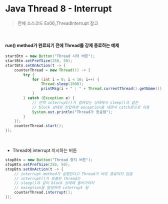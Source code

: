 # Java Thread 8 - Interrupt

> 전체 소스코드 Ex06_ThreadInterrupt 참고

<br>

#### run() method가 완료되기 전에 Thread를 강제 종료하는 예제

``` java
startBtn = new Button("Thread 시작 버튼");
startBtn.setPrefSize(250, 50);
startBtn.setOnAction(t -> {
    counterThread = new Thread(() -> {
        try {
            for (int i = 0; i < 10; i++) {
                Thread.sleep(1000);
                printMsg(i + " : " + Thread.currentThread().getName());
            }
        } catch (Exception e) {
            // 만약 interrupt()가 걸려있는 상태에서 sleep()과 같은
            // block 상태로 진입하면 exception을 내면서 catch문으로 이동
            System.out.println("Thread가 종료됨");
        }
    });
    counterThread.start();
});
```

<br>

- Thread에 interrupt 지시하는 버튼

``` java
stopBtn = new Button("Thread 중지 버튼");
stopBtn.setPrefSize(250, 50);
stopBtn.setOnAction(t -> {
    // interrupt method가 실행된다고 Thread가 바로 종료되지 않음
    // interrupt()가 호출된 thread는
    // sleep()과 같이 block 상태에 들어가야지
    // exception을 발생하며 interrupt 됨
    counterThread.interrupt();
});
```

